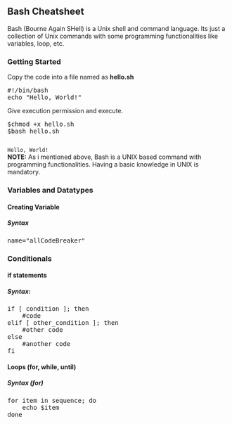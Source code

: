 <!-- 
.output => Coding output
pre => Coding 
.note => Note important points


 -->


## Bash Cheatsheet

Bash (Bourne Again SHell) is a Unix shell and command language. Its just a collection of Unix commands with some programming functionalities like variables, loop, etc.


### Getting Started

Copy the code into a file named as <b>hello.sh</b>

<pre>
#!/bin/bash
echo "Hello, World!"
</pre>

Give execution permission and execute.

<pre>
$chmod +x hello.sh
$bash hello.sh
</pre>

<code class="output">
Hello, World!
</code>

<div class="note">
    <b>NOTE:</b> As i mentioned above, Bash is a UNIX based command with programming functionalities. Having a basic knowledge in UNIX is mandatory. 
</div>


### Variables and Datatypes

#### Creating Variable

##### Syntax
<pre>
name="allCodeBreaker"
</pre>


<!-- 
Parameter expansion / Modifiers

${VAR} - basic expansion
${VAR:- default} - use default of VAR is unset or null
${VAR:=default} - assign default to VAR if unset/null
${VAR:+other} - expand to other if VAR is set
${#VAR} - length of VAR
${VAR:offset:length} - substring
${VAR%pattern}, ${VAR%%pattern}, ${VAR#pattern}, ${VAR##pattern} - remove patterns from front/end 

 -->


### Conditionals

#### if statements

##### Syntax:
<pre>
if [ condition ]; then
    #code
elif [ other_condition ]; then
    #other code
else
    #another code
fi
</pre>

<!-- 
Comparisions  

-eq, -ne, -lt, -gt, -le, -ge

For Numbers:
    =, !=, <, > for strings (in [[]] )

File Properties: 
    -f file,
    -d dir
    -r file
    -w
    -x etc

-->


<!-- Case Statement -->



#### Loops (for, while, until)

##### Syntax (for)
<pre>
for item in sequence; do
    echo $item
done
</pre>
